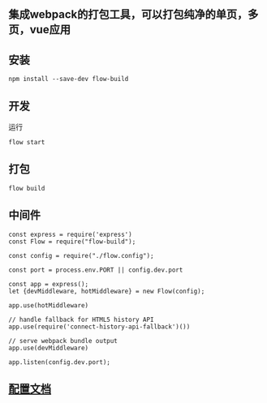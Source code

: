 ## 集成webpack的打包工具，可以打包纯净的单页，多页，vue应用

## 安装

`npm install --save-dev flow-build`

## 开发
运行

`flow start`

## 打包

`flow build`

## 中间件

```
const express = require('express')
const Flow = require("flow-build");

const config = require("./flow.config");

const port = process.env.PORT || config.dev.port

const app = express();
let {devMiddleware, hotMiddleware} = new Flow(config);

app.use(hotMiddleware)

// handle fallback for HTML5 history API
app.use(require('connect-history-api-fallback')())

// serve webpack bundle output
app.use(devMiddleware)

app.listen(config.dev.port);

```



## [配置文档](https://github.com/ysk2014/flow-build/blob/master/docs/config.md) 
